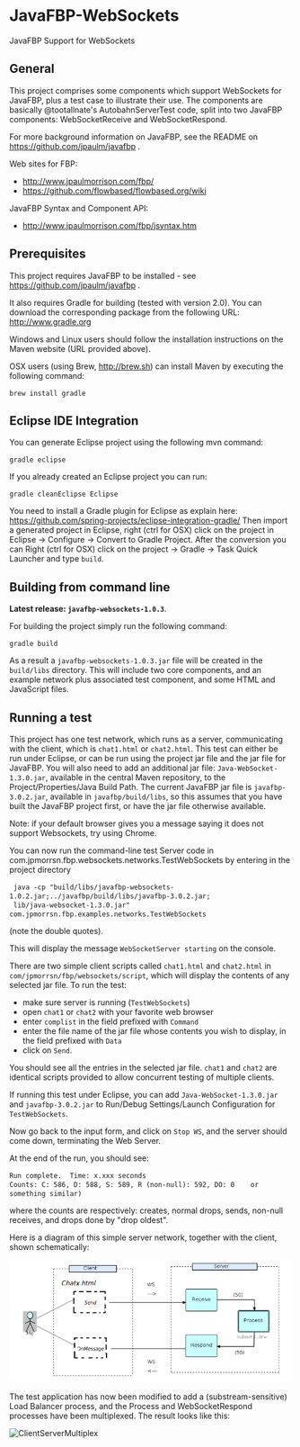 JavaFBP-WebSockets
===

JavaFBP Support for WebSockets 


General
---

This project comprises some components which support WebSockets for JavaFBP, plus a test case to illustrate their use.  The components are basically @tootallnate's AutobahnServerTest code, split into two JavaFBP components: WebSocketReceive and WebSocketRespond.

For more background information on JavaFBP, see the README on https://github.com/jpaulm/javafbp .

Web sites for FBP: 
* http://www.jpaulmorrison.com/fbp/
* https://github.com/flowbased/flowbased.org/wiki
 
JavaFBP Syntax and Component API:
* http://www.jpaulmorrison.com/fbp/jsyntax.htm

Prerequisites
---

This project requires JavaFBP to be installed - see https://github.com/jpaulm/javafbp .

It also requires Gradle for building (tested with version 2.0). You can download the corresponding package from the following URL: http://www.gradle.org

Windows and Linux users should follow the installation instructions on the Maven website (URL provided above).

OSX users (using Brew, http://brew.sh) can install Maven by executing the following command:

    brew install gradle


Eclipse IDE Integration
---

You can generate Eclipse project using the following mvn command:

    gradle eclipse

If you already created an Eclipse project you can run:

    gradle cleanEclipse Eclipse

You need to install a Gradle plugin for Eclipse as explain here:
https://github.com/spring-projects/eclipse-integration-gradle/
Then import a generated project in Eclipse, right (ctrl for OSX) click on the project in Eclipse -> Configure -> Convert to Gradle Project. After the conversion you can Right (ctrl for OSX) click on the project -> Gradle -> Task Quick Launcher and type `build`.


Building from command line
---

**Latest release: `javafbp-websockets-1.0.3`**.

For building the project simply run the following command:

    gradle build

As a result a `javafbp-websockets-1.0.3.jar` file will be created in the `build/libs` directory. This will include two core components, and an example network plus associated test component, and some HTML and JavaScript files.


Running a test
----

This project has one test network, which runs as a server, communicating with the client, which is `chat1.html` or `chat2.html`. This test can either be run under Eclipse, or can be run using the project jar file and the jar file for JavaFBP.  You will also need to add an additional jar file: `Java-WebSocket-1.3.0.jar`, available in the central Maven repository, to the Project/Properties/Java Build Path.  The current JavaFBP jar file is `javafbp-3.0.2.jar`, available in `javafbp/build/libs`, so this assumes that you have built the JavaFBP project first, or have the jar file otherwise available.

Note: if your default browser gives you a message saying it does not support Websockets, try using Chrome.

You can now run the command-line test Server code in com.jpmorrsn.fbp.websockets.networks.TestWebSockets by entering in the project directory

     java -cp "build/libs/javafbp-websockets-1.0.2.jar;../javafbp/build/libs/javafbp-3.0.2.jar;
     lib/java-websocket-1.3.0.jar" com.jpmorrsn.fbp.examples.networks.TestWebSockets
    
(note the double quotes).

This will display the message `WebSocketServer starting` on the console.

There are two simple client scripts called `chat1.html` and `chat2.html` in `com/jpmorrsn/fbp/websockets/script`, which will display the contents of any selected jar file.  To run the test:
- make sure server is running (`TestWebSockets`)
- open `chat1` or `chat2` with your favorite web browser 
- enter `complist` in the field prefixed with `Command`
- enter the file name of the jar file whose contents you wish to display, in the field prefixed with `Data`
- click on `Send`. 

You should see all the entries in the selected jar file.  `chat1` and `chat2` are identical scripts provided to allow concurrent testing of multiple clients.

If running this test under Eclipse, you can add `Java-WebSocket-1.3.0.jar` and `javafbp-3.0.2.jar` to Run/Debug Settings/Launch Configuration for `TestWebSockets`.

Now go back to the input form, and click on `Stop WS`, and the server should come down, terminating the Web Server.

At the end of the run, you should see:

    Run complete.  Time: x.xxx seconds
    Counts: C: 586, D: 588, S: 589, R (non-null): 592, DO: 0    or something similar)
    
where the counts are respectively: creates, normal drops, sends, non-null receives, and drops done by "drop oldest".  

Here is a diagram of this simple server network, together with the client, shown schematically:

![ClientServer](https://github.com/jpaulm/javafbp-websockets/blob/master/docs/ClientServer.png "Diagram of Client and Server Network")

The test application has now been modified to add a (substream-sensitive) Load Balancer process, and the Process and WebSocketRespond processes have been multiplexed.  The result looks like this:

![ClientServerMultiplex](https://github.com/jpaulm/javafbp-websockets/blob/master/docs/ClientServerMultiplex.png "Diagram of Client and Server Network")




